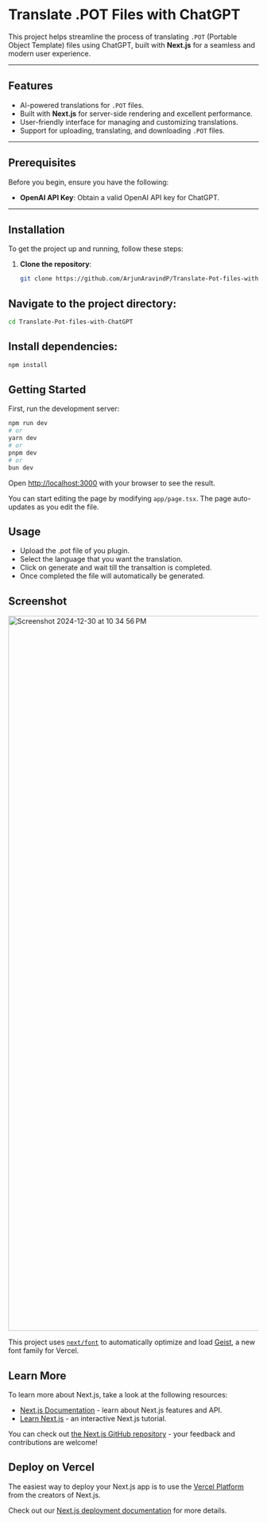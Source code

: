 # Translate .POT Files with ChatGPT

This project helps streamline the process of translating `.POT` (Portable Object Template) files using ChatGPT, built with **Next.js** for a seamless and modern user experience.

---

## Features

- AI-powered translations for `.POT` files.
- Built with **Next.js** for server-side rendering and excellent performance.
- User-friendly interface for managing and customizing translations.
- Support for uploading, translating, and downloading `.POT` files.

---

## Prerequisites

Before you begin, ensure you have the following:

- **OpenAI API Key**: Obtain a valid OpenAI API key for ChatGPT.

---

## Installation

To get the project up and running, follow these steps:

1. **Clone the repository**:
   ```bash
   git clone https://github.com/ArjunAravindP/Translate-Pot-files-with-ChatGPT.git

## Navigate to the project directory:

```bash
cd Translate-Pot-files-with-ChatGPT
```

## Install dependencies:

```bash
npm install
```
## Getting Started

First, run the development server:

```bash
npm run dev
# or
yarn dev
# or
pnpm dev
# or
bun dev
```

Open [http://localhost:3000](http://localhost:3000) with your browser to see the result.

You can start editing the page by modifying `app/page.tsx`. The page auto-updates as you edit the file.

## Usage
- Upload the .pot file of you plugin.
- Select the language that you want the translation.
- Click on generate and wait till the transaltion is completed.
- Once completed the file will automatically be generated.

## Screenshot
<img width="1440" alt="Screenshot 2024-12-30 at 10 34 56 PM" src="https://github.com/user-attachments/assets/16521234-cfb2-4184-9ca9-8216bc590a50" />



This project uses [`next/font`](https://nextjs.org/docs/app/building-your-application/optimizing/fonts) to automatically optimize and load [Geist](https://vercel.com/font), a new font family for Vercel.

## Learn More

To learn more about Next.js, take a look at the following resources:

- [Next.js Documentation](https://nextjs.org/docs) - learn about Next.js features and API.
- [Learn Next.js](https://nextjs.org/learn) - an interactive Next.js tutorial.

You can check out [the Next.js GitHub repository](https://github.com/vercel/next.js) - your feedback and contributions are welcome!

## Deploy on Vercel

The easiest way to deploy your Next.js app is to use the [Vercel Platform](https://vercel.com/new?utm_medium=default-template&filter=next.js&utm_source=create-next-app&utm_campaign=create-next-app-readme) from the creators of Next.js.

Check out our [Next.js deployment documentation](https://nextjs.org/docs/app/building-your-application/deploying) for more details.
